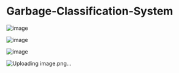 # Garbage-Classification-System

![image](https://user-images.githubusercontent.com/82762841/229551139-162a65f0-8f3a-400f-b3fd-d01dbfe7bb6e.png)

![image](https://user-images.githubusercontent.com/82762841/229551217-ee6a9efc-847a-4cc7-8248-0ba289493977.png)

![image](https://user-images.githubusercontent.com/82762841/229551250-677f0efe-34cc-4aea-9924-b7a7bc5b99b6.png)

![Uploading image.png…]()

